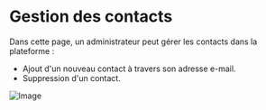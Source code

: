 # Gestion des contacts

Dans cette page, un administrateur peut gérer les contacts dans la plateforme :
* Ajout d'un nouveau contact à travers son adresse e-mail.
* Suppression d'un contact.

![Image](/images/administration/admin-contacts.png)
